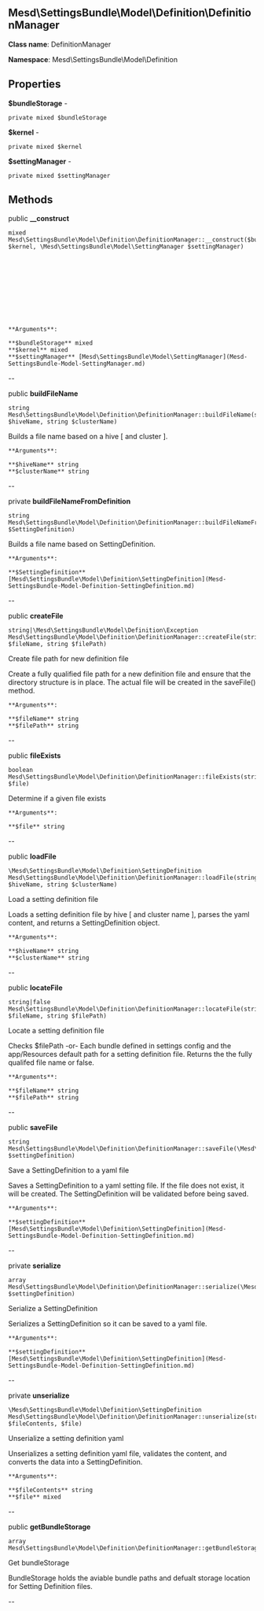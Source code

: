 Mesd\SettingsBundle\Model\Definition\DefinitionManager
---------------

    

    


**Class name**: DefinitionManager

**Namespace**: Mesd\SettingsBundle\Model\Definition









Properties
----------


**$bundleStorage** - 



    private mixed $bundleStorage






**$kernel** - 



    private mixed $kernel






**$settingManager** - 



    private mixed $settingManager






Methods
-------


public **__construct**

    mixed Mesd\SettingsBundle\Model\Definition\DefinitionManager::__construct($bundleStorage, $kernel, \Mesd\SettingsBundle\Model\SettingManager $settingManager)











    **Arguments**:

    **$bundleStorage** mixed 
    **$kernel** mixed 
    **$settingManager** [Mesd\SettingsBundle\Model\SettingManager](Mesd-SettingsBundle-Model-SettingManager.md) 


--


public **buildFileName**

    string Mesd\SettingsBundle\Model\Definition\DefinitionManager::buildFileName(string $hiveName, string $clusterName)

Builds a file name based on a hive [ and cluster ].









    **Arguments**:

    **$hiveName** string 
    **$clusterName** string 


--


private **buildFileNameFromDefinition**

    string Mesd\SettingsBundle\Model\Definition\DefinitionManager::buildFileNameFromDefinition(\Mesd\SettingsBundle\Model\Definition\SettingDefinition $SettingDefinition)

Builds a file name based on SettingDefinition.









    **Arguments**:

    **$SettingDefinition** [Mesd\SettingsBundle\Model\Definition\SettingDefinition](Mesd-SettingsBundle-Model-Definition-SettingDefinition.md) 


--


public **createFile**

    string|\Mesd\SettingsBundle\Model\Definition\Exception Mesd\SettingsBundle\Model\Definition\DefinitionManager::createFile(string $fileName, string $filePath)

Create file path for new definition file

Create a fully qualified file path for a new definition file
and ensure that the directory structure is in place. The actual
file will be created in the saveFile() method.







    **Arguments**:

    **$fileName** string 
    **$filePath** string 


--


public **fileExists**

    boolean Mesd\SettingsBundle\Model\Definition\DefinitionManager::fileExists(string $file)

Determine if a given file exists









    **Arguments**:

    **$file** string 


--


public **loadFile**

    \Mesd\SettingsBundle\Model\Definition\SettingDefinition Mesd\SettingsBundle\Model\Definition\DefinitionManager::loadFile(string $hiveName, string $clusterName)

Load a setting definition file

Loads a setting definition file by hive [ and cluster name ],
parses the yaml content, and returns a SettingDefinition object.







    **Arguments**:

    **$hiveName** string 
    **$clusterName** string 


--


public **locateFile**

    string|false Mesd\SettingsBundle\Model\Definition\DefinitionManager::locateFile(string $fileName, string $filePath)

Locate a setting definition file

Checks $filePath
  -or-
Each bundle defined in settings config and the app/Resources
default path for a setting definition file. Returns the the
fully qualifed file name or false.







    **Arguments**:

    **$fileName** string 
    **$filePath** string 


--


public **saveFile**

    string Mesd\SettingsBundle\Model\Definition\DefinitionManager::saveFile(\Mesd\SettingsBundle\Model\Definition\SettingDefinition $settingDefinition)

Save a SettingDefinition to a yaml file

Saves a SettingDefinition to a yaml setting file. If the file
does not exist, it will be created. The SettingDefinition
will be validated before being saved.







    **Arguments**:

    **$settingDefinition** [Mesd\SettingsBundle\Model\Definition\SettingDefinition](Mesd-SettingsBundle-Model-Definition-SettingDefinition.md) 


--


private **serialize**

    array Mesd\SettingsBundle\Model\Definition\DefinitionManager::serialize(\Mesd\SettingsBundle\Model\Definition\SettingDefinition $settingDefinition)

Serialize a SettingDefinition

Serializes a SettingDefinition so it can be saved to
a yaml file.







    **Arguments**:

    **$settingDefinition** [Mesd\SettingsBundle\Model\Definition\SettingDefinition](Mesd-SettingsBundle-Model-Definition-SettingDefinition.md) 


--


private **unserialize**

    \Mesd\SettingsBundle\Model\Definition\SettingDefinition Mesd\SettingsBundle\Model\Definition\DefinitionManager::unserialize(string $fileContents, $file)

Unserialize a setting definition yaml

Unserializes a setting definition yaml file, validates the
content, and converts the data into a SettingDefinition.







    **Arguments**:

    **$fileContents** string 
    **$file** mixed 


--


public **getBundleStorage**

    array Mesd\SettingsBundle\Model\Definition\DefinitionManager::getBundleStorage()

Get bundleStorage

BundleStorage holds the aviable bundle paths and defualt
storage location for Setting Definition files.








--

